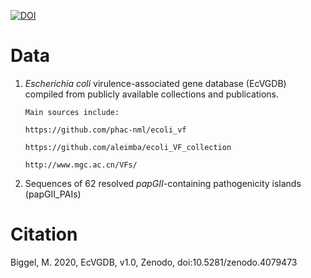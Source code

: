 [![DOI](https://zenodo.org/badge/doi/10.5281/zenodo.4079473.svg)](http://dx.doi.org//10.5281/zenodo.4079473)

Data
===================

1. <i>Escherichia coli</i> virulence-associated gene database (EcVGDB) compiled from publicly available collections and publications.

       Main sources include:

       https://github.com/phac-nml/ecoli_vf

       https://github.com/aleimba/ecoli_VF_collection

       http://www.mgc.ac.cn/VFs/


2. Sequences of 62 resolved <i>papGII</i>-containing pathogenicity islands (papGII_PAIs)


Citation
===================
Biggel, M. 2020, EcVGDB, v1.0, Zenodo, doi:10.5281/zenodo.4079473
